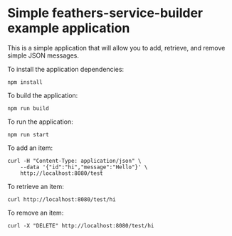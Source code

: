 # Simple feathers-service-builder example application

This is a simple application that will allow you to add, retrieve, and remove simple JSON messages.

To install the application dependencies:

`npm install`

To build the application:

`npm run build`

To run the application:

`npm run start`

To add an item:
```
curl -H "Content-Type: application/json" \
    --data '{"id":"hi","message":"Hello"}' \
    http://localhost:8080/test
```

To retrieve an item:
```shell
curl http://localhost:8080/test/hi
```

To remove an item:
```
curl -X "DELETE" http://localhost:8080/test/hi
```